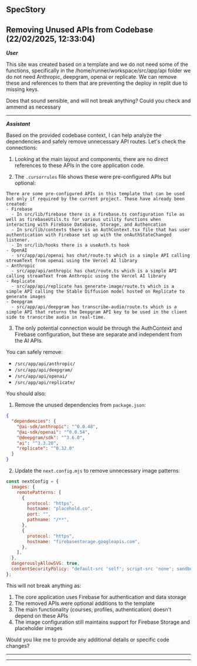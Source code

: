 ## SpecStory

## Removing Unused APIs from Codebase (22/02/2025, 12:33:04)

_**User**_

This site was created based on a template and we do not need some of the functions, specifically in the /home/runner/workspace/src/app/api folder we do not need Anthropic, deepgram, openai or replicate. We can remove these and references to them that are preventing the deploy in replit due to missing keys.

Does that sound sensible, and will not break anything? Could you check and ammend as necessary 

---

_**Assistant**_

Based on the provided codebase context, I can help analyze the dependencies and safely remove unnecessary API routes. Let's check the connections:

1. Looking at the main layout and components, there are no direct references to these APIs in the core application code.

2. The `.cursorrules` file shows these were pre-configured APIs but optional:

```9:21:.cursorrules
There are some pre-configured APIs in this template that can be used but only if required by the current project. These have already been created:
- Firebase
  - In src/lib/firebase there is a firebase.ts configuration file as well as firebaseUtils.ts for various utility functions when interacting with Firebase Database, Storage, and Authencation
  - In src/lib/contexts there is an AuthContext.tsx file that has user authentication with Firebase set up with the onAuthStateChanged listener.
  - In src/lib/hooks there is a useAuth.ts hook
- OpenAI 
  - src/app/api/openai has chat/route.ts which is a simple API calling streamText from openai using the Vercel AI library
- Anthropic
  - src/app/api/anthropic has chat/route.ts which is a simple API calling streamText from Anthropic using the Vercel AI library
- Replicate
  - src/app/api/replicate has generate-image/route.ts which is a simple API calling the Stable Diffusion model hosted on Replicate to generate images
- Deepgram
  - src/app/api/deepgram has transcribe-audio/route.ts which is a simple API that returns the Deepgram API key to be used in the client side to transcribe audio in real-time.
```


3. The only potential connection would be through the AuthContext and Firebase configuration, but these are separate and independent from the AI APIs.

You can safely remove:
- `/src/app/api/anthropic/`
- `/src/app/api/deepgram/`
- `/src/app/api/openai/`
- `/src/app/api/replicate/`

You should also:

1. Remove the unused dependencies from `package.json`:
```json
{
  "dependencies": {
    "@ai-sdk/anthropic": "^0.0.48",
    "@ai-sdk/openai": "^0.0.54",
    "@deepgram/sdk": "^3.6.0",
    "ai": "^3.3.20",
    "replicate": "^0.32.0"
  }
}
```

2. Update the `next.config.mjs` to remove unnecessary image patterns:
```typescript:next.config.mjs
const nextConfig = {
  images: {
    remotePatterns: [
      {
        protocol: "https",
        hostname: "placehold.co",
        port: "",
        pathname: "/**",
      },
      {
        protocol: "https",
        hostname: "firebasestorage.googleapis.com",
      },
    ],
  },
  dangerouslyAllowSVG: true,
  contentSecurityPolicy: "default-src 'self'; script-src 'none'; sandbox;",
};
```

This will not break anything as:
1. The core application uses Firebase for authentication and data storage
2. The removed APIs were optional additions to the template
3. The main functionality (courses, profiles, authentication) doesn't depend on these APIs
4. The image configuration still maintains support for Firebase Storage and placeholder images

Would you like me to provide any additional details or specific code changes?

---



---

